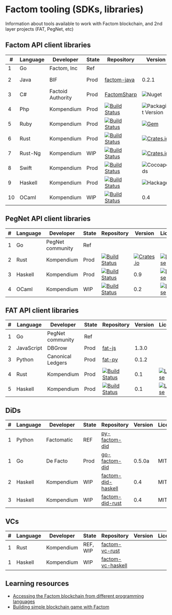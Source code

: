 # Factom tooling (SDKs, libraries)

Information about tools available to work with Factom blockchain, and 2nd layer projects (FAT, PegNet, etc)

## Factom API client libraries

| # | Language | Developer        |State | Repository | Version | License | Coverage |
|---|----------|------------------|------|------------|---------|---------|----------|
| 1 | Go       | Factom, Inc      |Ref | | | | |
| 2 | Java     | BIF              |Prod | [factom-java](https://github.com/bi-foundation/factom-java)| 0.2.1|![GitHub](https://img.shields.io/github/license/bi-foundation/factom-java) | Unknown
| 3 | C#       | Factoid Authority|Prod |[FactomSharp](https://github.com/FactoidAuthority/FactomSharp) | ![Nuget](https://img.shields.io/nuget/v/FactomSharp) | [![License](https://img.shields.io/badge/license-MIT-blue.svg)](https://github.com/kompendium-ano/factom-php/blob/master/LICENSE)| Unknown
| 4 | Php      | Kompendium       |Prod | [![Build Status](https://travis-ci.com/kompendium-ano/factom-php-client.svg?branch=master)](https://travis-ci.com/kompendium-ano/factom-php-client)| ![Packagist Version](https://img.shields.io/packagist/v/kompendium-ano/factom-php-client)| [![License](https://img.shields.io/badge/license-MIT-blue.svg)](https://github.com/kompendium-ano/factom-php/blob/master/LICENSE)| [![Coverage Status](https://camo.githubusercontent.com/45094f7a0289badb21060cd3c127f3bbced18180/68747470733a2f2f636f766572616c6c732e696f2f7265706f732f7a656e646672616d65776f726b2f7a656e642d636f64652f62616467652e7376673f6272616e63683d6d6173746572)](https://coveralls.io/github/kompendium-ano/factom-ruby-client?branch=master)|
| 5 | Ruby     | Kompendium       |Prod | [![Build Status](https://travis-ci.com/kompendium-ano/factom-ruby-client.svg?branch=master)](https://travis-ci.com/kompendium-ano/factom-ruby-client)| [![Gem](https://img.shields.io/gem/v/factom-rb.svg?style=flat)](http://rubygems.org/gems/factom-rb "View this project in Rubygems") |[![License](https://img.shields.io/badge/license-MIT-blue.svg)](https://github.com/kompendium-ano/factom-php/blob/master/LICENSE) |[![Coverage Status](https://camo.githubusercontent.com/e952701cdf1177e284bbc22087860757252ebb6f/68747470733a2f2f636f766572616c6c732e696f2f7265706f732f7a656e646672616d65776f726b2f7a656e642d636f6e6669672f62616467652e7376673f6272616e63683d646576656c6f70)](https://coveralls.io/github/kompendium-ano/factom-ruby-client?branch=master) |
| 6 | Rust     | Kompendium       | Prod | [![Build Status](https://travis-ci.com/kompendium-ano/factom-rust-client.svg?branch=master)](https://travis-ci.com/kompendium-ano/factom-rust-client)| [![Crates.io](https://img.shields.io/crates/v/factom.svg)](https://crates.io/crates/factom) |[![License](https://img.shields.io/badge/license-MIT-blue.svg)](https://github.com/kompendium-ano/factom-php/blob/master/LICENSE) | Unknown |
| 7 | Rust-Ng  | Kompendium       | WIP | [![Build Status](https://travis-ci.com/kompendium-ano/factom-rust-client-ng.svg?branch=master)](https://travis-ci.com/kompendium-ano/factom-rust-client-ng)| [![Crates.io](https://img.shields.io/crates/v/factom-api.svg)](https://crates.io/crates/factom-api) |[![License](https://img.shields.io/badge/license-MIT-blue.svg)](https://github.com/kompendium-ano/factom-php/blob/master/LICENSE) | Unknown |
| 8 | Swift    | Kompendium       | Prod | [![Build Status](https://travis-ci.com/kompendium-ano/factom-swift-client.svg?branch=master)](https://travis-ci.com/kompendium-ano/factom-swift-client)| ![Cocoapods](https://img.shields.io/cocoapods/v/SearchEmojiOnString)|[![License](https://img.shields.io/badge/license-MIT-blue.svg)](https://github.com/kompendium-ano/factom-php/blob/master/LICENSE) | [![Coverage Status](https://camo.githubusercontent.com/275ed9ffa38cbe3b7080582a63b11457161071ec/68747470733a2f2f636f766572616c6c732e696f2f7265706f732f6769746875622f6464696d617269612f6b6f612d747970657363726970742d737461727465722f62616467652e7376673f6272616e63683d646576656c6f70)](https://coveralls.io/github/kompendium-ano/factom-ruby-client?branch=master)|
| 9 | Haskell  | Kompendium       | Prod | [![Build Status](https://travis-ci.com/kompendium-ano/factom-haskell-client.svg?branch=master)](https://travis-ci.com/kompendium-ano/factom-haskell-client)| ![Hackage](https://img.shields.io/hackage/v/api-rpc-factom)|[![License](https://img.shields.io/badge/license-MIT-blue.svg)](https://github.com/kompendium-ano/factom-php/blob/master/LICENSE) | [![Coverage Status](https://camo.githubusercontent.com/97fc12d3a3ca2613e37adcdc75afbb7e760acc10/687474703a2f2f696d672e736869656c64732e696f2f636f766572616c6c732f74726175746f6e656e2f636f766572616c6c732d6d6176656e2d706c7567696e2f6d61737465722e737667)](https://coveralls.io/github/kompendium-ano/factom-haskell-client?branch=master) |
| 10 | OCaml    | Kompendium       | WIP | [![Build Status](https://travis-ci.com/kompendium-ano/factom-swift-client.svg?branch=master)](https://travis-ci.com/kompendium-ano/factom-swift-client)| 0.4 |[![License](https://img.shields.io/badge/license-MIT-blue.svg)](https://github.com/kompendium-ano/factom-php/blob/master/LICENSE) | Unknown

## PegNet API client libraries

| # | Language | Developer        |State       | Repository | Version | License | Coverage |
----|----------|------------------|------------|------------|---------|---------|----------|
| 1 | Go       | PegNet community |Ref   | | | | |
| 2 | Rust     | Kompendium       |Prod | [![Build Status](https://travis-ci.com/kompendium-ano/factom-rust-client.svg?branch=master)](https://travis-ci.com/kompendium-ano/factom-rust-client)|[![Crates.io](https://img.shields.io/crates/v/pegnetd.svg)](https://crates.io/crates/pegnetd) | [![License](https://img.shields.io/badge/license-MIT-blue.svg)](https://github.com/kompendium-ano/factom-php/blob/master/LICENSE) | Unknown
| 3 | Haskell  | Kompendium       |Prod | [![Build Status](https://travis-ci.com/kompendium-ano/factom-haskell-client.svg?branch=master)](https://travis-ci.com/kompendium-ano/pegnet-haskell-client)| 0.9 | [![License](https://img.shields.io/badge/license-MIT-blue.svg)](https://github.com/kompendium-ano/factom-php/blob/master/LICENSE) | Unknown
| 4 | OCaml    | Kompendium       | WIP | [![Build Status](https://travis-ci.com/kompendium-ano/factom-swift-client.svg?branch=master)](https://travis-ci.com/kompendium-ano/factom-swift-client)| 0.2 |[![License](https://img.shields.io/badge/license-MIT-blue.svg)](https://github.com/kompendium-ano/factom-php/blob/master/LICENSE) | Unknown

## FAT API client libraries

| # | Language  | Developer        |State       | Repository | Version | License | Coverage |
----|-----------|------------------|------------|------------|---------|---------|----------|
| 1 | Go        | PegNet community |Ref   | | | | |
| 2 | JavaScript| DBGrow           |Prod | [fat-js](https://github.com/Factom-Asset-Tokens/fat-js/) | 1.3.0 | | |
| 3 | Python    | Canonical Ledgers|Prod| [fat-py](https://github.com/samuelvanderwaal/fat-py/)     | 0.1.2 | | |
| 4 | Rust      | Kompendium       |Prod | [![Build Status](https://travis-ci.com/kompendium-ano/fat-rust.svg?branch=master)](https://travis-ci.com/kompendium-ano/fat-rust)|0.1 | [![License](https://img.shields.io/badge/license-MIT-blue.svg)](https://github.com/kompendium-ano/factom-php/blob/master/LICENSE) | Unknown
| 5 | Haskell   | Kompendium       |Prod | [![Build Status](https://travis-ci.com/kompendium-ano/fat-haskell.svg?branch=master)](https://travis-ci.com/kompendium-ano/fat-haskell)| 0.1 | [![License](https://img.shields.io/badge/license-MIT-blue.svg)](https://github.com/kompendium-ano/factom-php/blob/master/LICENSE) | Unknown

## DiDs

| # | Language  | Developer        |State       | Repository | Version | License | Coverage |
----|-----------|------------------|------------|------------|---------|---------|----------|
| 1 | Python    | Factomatic       | REF        | [py-factom-did](https://github.com/factomatic/py-factom-did) | | | |
| 1 | Go        | De Facto         | Prod       | [go-factom-did](https://github.com/DeFacto-Team/go-factom-did) | 0.5.0a | MIT | |
| 2 | Haskell   | Kompendium       | WIP        | [factom-did-haskell](https://github.com/kompendium-ano/factom-did-haskell) | 0.4 | MIT | |
| 3 | Haskell   | Kompendium       | WIP        | [factom-did-rust](https://github.com/kompendium-ano/factom-did-rust) | 0.4 | MIT | |


## VCs

| #  | Language  | Developer        |State       | Repository | Version | License | Coverage |
|----|-----------|------------------|------------|------------|---------|---------|----------|
| 1  | Rust      | Kompendium       | REF, WIP   | [factom-vc-rust](https://github.com/kompendium-ano/factom-vc-rust)| | | |
| 1  | Haskell   | Kompendium       | WIP        | [factom-vc-haskell](https://github.com/kompendium-ano/factom-vc-haskell)  | | | |

## Learning resources

- [Accessing the Factom blockchain from different programming languages](https://medium.com/kompendium-developments/accessing-factom-blockchain-from-different-programming-languages-7f09030efe16)
- [Building simple blockchain game with Factom](https://medium.com/kompendium-developments/accessing-factom-blockchain-from-different-programming-languages-7f09030efe16)
